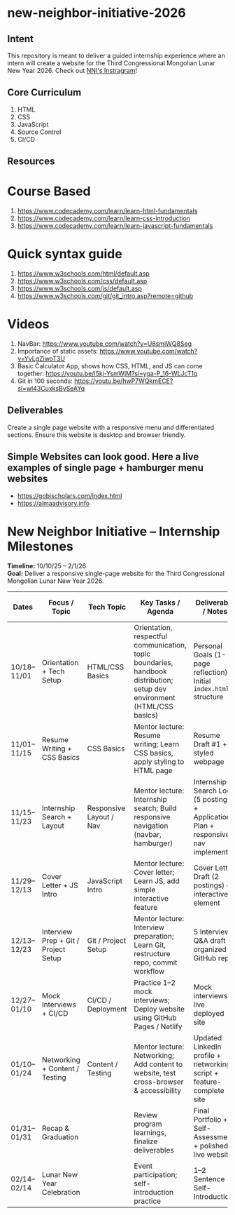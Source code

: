# new-neighbor-initiative-2026
## Intent
This repository is meant to deliver a guided internship experience where an intern will create a website for the Third Congressional Mongolian Lunar New Year 2026.
Check out [NNI's Instragram](https://www.instagram.com/nni.dc/)!

## Core Curriculum
1. HTML
2. CSS
3. JavaScript
4. Source Control
5. CI/CD 

## Resources
# Course Based
1. https://www.codecademy.com/learn/learn-html-fundamentals
2. https://www.codecademy.com/learn/learn-css-introduction
3. https://www.codecademy.com/learn/learn-javascript-fundamentals

# Quick syntax guide
1. https://www.w3schools.com/html/default.asp
2. https://www.w3schools.com/css/default.asp
3. https://www.w3schools.com/js/default.asp
4. https://www.w3schools.com/git/git_intro.asp?remote=github

# Videos
1. NavBar: https://www.youtube.com/watch?v=U8smiWQ8Seg
2. Importance of static assets: https://www.youtube.com/watch?v=YvLgZiwoT3U
3. Basic Calculator App, shows how CSS, HTML, and JS can come together: https://youtu.be/I5kj-YsmWjM?si=yga-P_16-WLJcT1q
4. Git in 100 seconds: https://youtu.be/hwP7WQkmECE?si=wl43CuxksBySeAYq

## Deliverables
Create a single page website with a responsive menu and differentiated sections. Ensure this website is desktop and browser friendly.

## Simple Websites can look good. Here a live examples of single page + hamburger menu websites
- https://gobischolars.com/index.html
- https://almaadvisory.info

# New Neighbor Initiative – Internship Milestones  
**Timeline:** 10/10/25 – 2/1/26  
**Goal:** Deliver a responsive single-page website for the Third Congressional Mongolian Lunar New Year 2026.  

| Dates        | Focus / Topic                   | Tech Topic                  | Key Tasks / Agenda                                                                 | Deliverable / Notes                                         | Mentor Checklist / Notes                                      |
|--------------|---------------------------------|----------------------------|-----------------------------------------------------------------------------------|-------------------------------------------------------------|---------------------------------------------------------------|
| 10/18–11/01  | Orientation + Tech Setup         | HTML/CSS Basics            | Orientation, respectful communication, topic boundaries, handbook distribution; setup dev environment (HTML/CSS basics) | Personal Goals (1-page reflection) + Initial `index.html` structure | Confirm reflection submitted; discuss mentee’s goals; set expectations; check dev environment setup |
| 11/01–11/15  | Resume Writing + CSS Basics      | CSS Basics                 | Mentor lecture: Resume writing; Learn CSS basics, apply styling to HTML page      | Resume Draft #1 + styled webpage                            | Review resume structure & clarity; provide CSS feedback       |
| 11/15–11/23  | Internship Search + Layout       | Responsive Layout / Nav    | Mentor lecture: Internship search; Build responsive navigation (navbar, hamburger) | Internship Search Log (5 postings) + Application Plan + responsive nav implemented | Verify 5 postings; check plan; review layout & nav functionality |
| 11/29–12/13  | Cover Letter + JS Intro          | JavaScript Intro           | Mentor lecture: Cover letter; Learn JS, add simple interactive feature            | Cover Letter Draft (2 postings) + interactive element      | Review cover letter customization; check JS implementation    |
| 12/13–12/23  | Interview Prep + Git / Project Setup | Git / Project Setup       | Mentor lecture: Interview preparation; Learn Git, restructure repo, commit workflow | 5 Interview Q&A draft + organized GitHub repo              | Evaluate interview answers; review repo structure & commits   |
| 12/27–01/10  | Mock Interviews + CI/CD          | CI/CD / Deployment         | Practice 1–2 mock interviews; Deploy website using GitHub Pages / Netlify         | Mock interviews + live deployed site                        | Conduct mock interviews; assess site deployment               |
| 01/10–01/24  | Networking + Content / Testing   | Content / Testing          | Mentor lecture: Networking; Add content to website, test cross-browser & accessibility | Updated LinkedIn profile + networking script + feature-complete site | Review LinkedIn updates & networking script; check site content & accessibility |
| 01/31–01/31  | Recap & Graduation               |                            | Review program learnings, finalize deliverables                                    | Final Portfolio + Self-Assessment + polished live website  | Confirm all deliverables; provide overall feedback; endorse completion |
| 02/14–02/14  | Lunar New Year Celebration       |                            | Event participation; self-introduction practice                                    | 1–2 Sentence Self-Introduction                              | Ensure intro is clear and confident                            |





